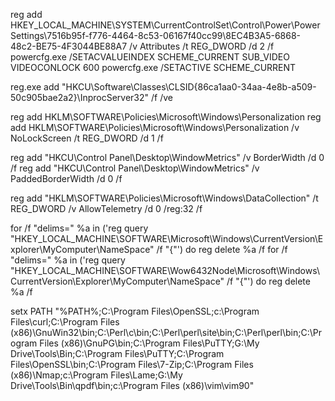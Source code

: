 reg add HKEY_LOCAL_MACHINE\SYSTEM\CurrentControlSet\Control\Power\PowerSettings\7516b95f-f776-4464-8c53-06167f40cc99\8EC4B3A5-6868-48c2-BE75-4F3044BE88A7 /v Attributes /t REG_DWORD /d 2 /f
powercfg.exe /SETACVALUEINDEX SCHEME_CURRENT SUB_VIDEO VIDEOCONLOCK 600
powercfg.exe /SETACTIVE SCHEME_CURRENT

reg.exe add "HKCU\Software\Classes\CLSID\{86ca1aa0-34aa-4e8b-a509-50c905bae2a2}\InprocServer32" /f /ve

reg add HKLM\SOFTWARE\Policies\Microsoft\Windows\Personalization
reg add HKLM\SOFTWARE\Policies\Microsoft\Windows\Personalization /v NoLockScreen /t REG_DWORD /d 1 /f

reg add "HKCU\Control Panel\Desktop\WindowMetrics" /v BorderWidth /d 0 /f
reg add "HKCU\Control Panel\Desktop\WindowMetrics" /v PaddedBorderWidth /d 0 /f

reg add "HKLM\SOFTWARE\Policies\Microsoft\Windows\DataCollection" /t REG_DWORD /v AllowTelemetry /d 0 /reg:32 /f

for /f "delims=" %a in ('reg query "HKEY_LOCAL_MACHINE\SOFTWARE\Microsoft\Windows\CurrentVersion\Explorer\MyComputer\NameSpace" /f "{"') do reg delete %a /f
for /f "delims=" %a in ('reg query "HKEY_LOCAL_MACHINE\SOFTWARE\Wow6432Node\Microsoft\Windows\CurrentVersion\Explorer\MyComputer\NameSpace" /f "{"') do reg delete %a /f

setx PATH "%PATH%;C:\Program Files\OpenSSL;c:\Program Files\curl\;C:\Program Files (x86)\GnuWin32\bin;C:\Perl\c\bin;C:\Perl\perl\site\bin;C:\Perl\perl\bin;C:\Program Files (x86)\GnuPG\bin;C:\Program Files\PuTTY\;G:\My Drive\Tools\Bin;C:\Program Files\PuTTY;C:\Program Files\OpenSSL\bin;C:\Program Files\7-Zip;C:\Program Files (x86)\Nmap;c:\Program Files\Lame\;G:\My Drive\Tools\Bin\qpdf\bin;c:\Program Files (x86)\vim\vim90"
